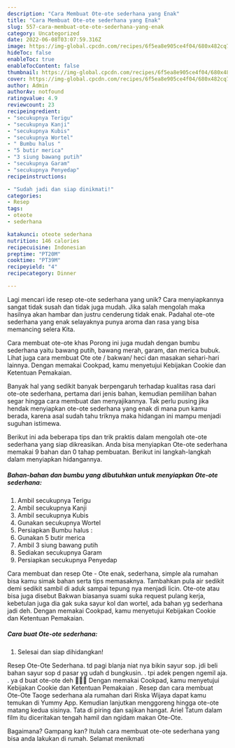 ```yaml
---
description: "Cara Membuat Ote-ote sederhana yang Enak"
title: "Cara Membuat Ote-ote sederhana yang Enak"
slug: 557-cara-membuat-ote-ote-sederhana-yang-enak
category: Uncategorized
date: 2022-06-08T03:07:59.316Z
image: https://img-global.cpcdn.com/recipes/6f5ea8e905ce4f04/680x482cq70/ote-ote-sederhana-foto-resep-utama.jpg
hideToc: false
enableToc: true
enableTocContent: false
thumbnail: https://img-global.cpcdn.com/recipes/6f5ea8e905ce4f04/680x482cq70/ote-ote-sederhana-foto-resep-utama.jpg
cover: https://img-global.cpcdn.com/recipes/6f5ea8e905ce4f04/680x482cq70/ote-ote-sederhana-foto-resep-utama.jpg
author: Admin
authorAv: notfound
ratingvalue: 4.9
reviewcount: 23
recipeingredient:
- "secukupnya Terigu"
- "secukupnya Kanji"
- "secukupnya Kubis"
- "secukupnya Wortel"
- " Bumbu halus "
- "5 butir merica"
- "3 siung bawang putih"
- "secukupnya Garam"
- "secukupnya Penyedap"
recipeinstructions:

- "Sudah jadi dan siap dinikmati!"
categories:
- Resep
tags:
- oteote
- sederhana

katakunci: oteote sederhana 
nutrition: 146 calories
recipecuisine: Indonesian
preptime: "PT20M"
cooktime: "PT39M"
recipeyield: "4"
recipecategory: Dinner

---
```





Lagi mencari ide resep ote-ote sederhana yang unik? Cara menyiapkannya sangat tidak susah dan tidak juga mudah. Jika salah mengolah maka hasilnya akan hambar dan justru cenderung tidak enak. Padahal ote-ote sederhana yang enak selayaknya punya aroma dan rasa yang bisa memancing selera Kita.





Cara membuat ote-ote khas Porong ini juga mudah dengan bumbu sederhana yaitu bawang putih, bawang merah, garam, dan merica bubuk. Lihat juga cara membuat Ote ote / bakwan/ heci dan masakan sehari-hari lainnya. Dengan memakai Cookpad, kamu menyetujui Kebijakan Cookie dan Ketentuan Pemakaian.

Banyak hal yang sedikit banyak berpengaruh terhadap kualitas rasa dari ote-ote sederhana, pertama dari jenis bahan, kemudian pemilihan bahan segar hingga cara membuat dan menyajikannya. Tak perlu pusing jika hendak menyiapkan ote-ote sederhana yang enak di mana pun kamu berada, karena asal sudah tahu triknya maka hidangan ini mampu menjadi suguhan istimewa.






Berikut ini ada beberapa tips dan trik praktis dalam mengolah ote-ote sederhana yang siap dikreasikan. Anda bisa menyiapkan Ote-ote sederhana memakai 9 bahan dan 0 tahap pembuatan. Berikut ini langkah-langkah dalam menyiapkan hidangannya.

<!--inarticleads1-->

##### Bahan-bahan dan bumbu yang dibutuhkan untuk menyiapkan Ote-ote sederhana:

1. Ambil secukupnya Terigu
1. Ambil secukupnya Kanji
1. Ambil secukupnya Kubis
1. Gunakan secukupnya Wortel
1. Persiapkan  Bumbu halus :
1. Gunakan 5 butir merica
1. Ambil 3 siung bawang putih
1. Sediakan secukupnya Garam
1. Persiapkan secukupnya Penyedap


Cara membuat dan resep Ote - Ote enak, sederhana, simple ala rumahan bisa kamu simak bahan serta tips memasaknya. Tambahkan pula air sedikit demi sedikit sambil di aduk sampai tepung nya menjadi licin. Ote-ote atau bisa juga disebut Bakwan biasanya suami suka request pulang kerja, kebetulan juga dia gak suka sayur kol dan wortel, ada bahan yg sederhana jadi deh. Dengan memakai Cookpad, kamu menyetujui Kebijakan Cookie dan Ketentuan Pemakaian. 

<!--inarticleads2-->

##### Cara buat Ote-ote sederhana:


1. Selesai dan siap dihidangkan!

Resep Ote-Ote Sederhana. td pagi blanja niat nya bikin sayur sop. jdi beli bahan sayur sop d pasar yg udah d bungkusin. . tpi adek pengen ngemil aja. . ya d buat ote-ote deh 🤗🤗🤗 Dengan memakai Cookpad, kamu menyetujui Kebijakan Cookie dan Ketentuan Pemakaian . Resep dan cara membuat Ote-Ote Taoge sederhana ala rumahan dari Riska Wijaya dapat kamu temukan di Yummy App. Kemudian lanjutkan menggoreng hingga ote-ote matang kedua sisinya. Tata di piring dan sajikan hangat. Ariel Tatum dalam film itu diceritakan tengah hamil dan ngidam makan Ote-Ote. 

Bagaimana? Gampang kan? Itulah cara membuat ote-ote sederhana yang bisa anda lakukan di rumah. Selamat menikmati
